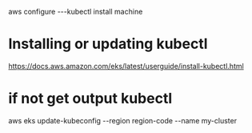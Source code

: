 aws configure ---kubectl install machine

Installing or updating kubectl
=====================================

https://docs.aws.amazon.com/eks/latest/userguide/install-kubectl.html


if not get output kubectl 
==========================
aws eks update-kubeconfig --region region-code --name my-cluster
